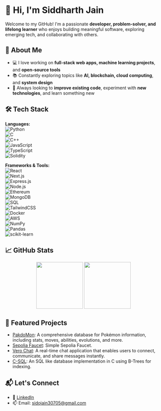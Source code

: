# 👋 Hi, I'm Siddharth Jain

Welcome to my GitHub! I'm a passionate **developer, problem-solver, and lifelong learner** who enjoys building meaningful software, exploring emerging tech, and collaborating with others.

## 🚀 About Me

- 💻 I love working on **full-stack web apps, machine learning projects**, and **open-source tools**
- 📚 Constantly exploring topics like **AI, blockchain, cloud computing**, and **system design**
- 🔧 Always looking to **improve existing code**, experiment with **new technologies**, and learn something new

## 🛠️ Tech Stack

**Languages:**  
![Python](https://img.shields.io/badge/-Python-3776AB?logo=python&logoColor=white&style=flat-square)  
![C](https://img.shields.io/badge/-C-A8B9CC?logo=c&logoColor=white&style=flat-square)  
![C++](https://img.shields.io/badge/-C++-00599C?logo=c%2B%2B&logoColor=white&style=flat-square)  
![JavaScript](https://img.shields.io/badge/-JavaScript-F7DF1E?logo=javascript&logoColor=black&style=flat-square)  
![TypeScript](https://img.shields.io/badge/-TypeScript-3178C6?logo=typescript&logoColor=white&style=flat-square)  
![Solidity](https://img.shields.io/badge/-Solidity-363636?logo=solidity&logoColor=white&style=flat-square)

**Frameworks & Tools:**  
![React](https://img.shields.io/badge/-React-61DAFB?logo=react&logoColor=black&style=flat-square)  
![Next.js](https://img.shields.io/badge/-Next.js-000000?logo=next.js&logoColor=white&style=flat-square)  
![Express.js](https://img.shields.io/badge/-Express.js-000000?logo=express&logoColor=white&style=flat-square)  
![Node.js](https://img.shields.io/badge/-Node.js-339933?logo=node.js&logoColor=white&style=flat-square)  
![Ethereum](https://img.shields.io/badge/-Ethereum-3C3C3D?logo=ethereum&logoColor=white&style=flat-square)  
![MongoDB](https://img.shields.io/badge/-MongoDB-47A248?logo=mongodb&logoColor=white&style=flat-square)  
![SQL](https://img.shields.io/badge/-SQL-003B57?logo=sqlite&logoColor=white&style=flat-square)  
![TailwindCSS](https://img.shields.io/badge/-TailwindCSS-06B6D4?logo=tailwindcss&logoColor=white&style=flat-square)  
![Docker](https://img.shields.io/badge/-Docker-2496ED?logo=docker&logoColor=white&style=flat-square)  
![AWS](https://img.shields.io/badge/-AWS-232F3E?logo=amazonaws&logoColor=white&style=flat-square)  
![NumPy](https://img.shields.io/badge/-NumPy-013243?logo=numpy&logoColor=white&style=flat-square)  
![Pandas](https://img.shields.io/badge/-Pandas-150458?logo=pandas&logoColor=white&style=flat-square)  
![scikit-learn](https://img.shields.io/badge/-Scikit--Learn-F7931E?logo=scikit-learn&logoColor=white&style=flat-square)

## 📈 GitHub Stats

<p align="center">
  <img src="https://github-readme-stats.vercel.app/api?username=SidoJain&show_icons=true&theme=default" height="150" />
  <img src="https://github-readme-stats.vercel.app/api/top-langs/?username=SidoJain&layout=compact&theme=default" height="150" />
</p>

## 📂 Featured Projects

- [PakdoMon](https://github.com/SidoJain/PakdoMon): A comprehensive database for Pokémon information, including stats, moves, abilities, evolutions, and more.
- [Sepolia Faucet](https://github.com/SidoJain/Sepolia-Faucet): Simple Sepolia Faucet.
- [Vero Chat](https://github.com/SidoJain/Vero-Chat): A real-time chat application that enables users to connect, communicate, and share messages instantly.
- [C-SQL](https://github.com/SidoJain/C-SQL): An SQL like database implementation in C using B-Trees for indexing.

## 📬 Let's Connect

- 💼 [LinkedIn](https://www.linkedin.com/in/sido-jain/)
- 📫 Email: [sidojain30705@gmail.com](mailto:sidojain30705@gmail.com)
